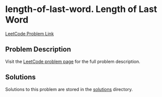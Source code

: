 # length-of-last-word. Length of Last Word

[LeetCode Problem Link](https://leetcode.com/problems/length_of_last_word/)

## Problem Description

Visit the [LeetCode problem page](https://leetcode.com/problems/length_of_last_word/) for the full problem description.

## Solutions

Solutions to this problem are stored in the [solutions](./solutions) directory.

